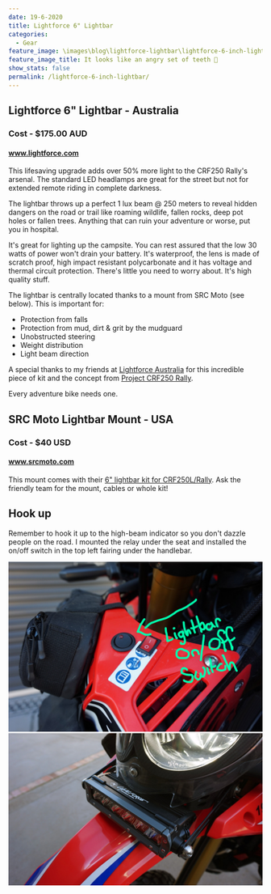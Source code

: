 ```yaml
---
date: 19-6-2020
title: Lightforce 6" Lightbar
categories:
  - Gear
feature_image: \images\blog\lightforce-lightbar\lightforce-6-inch-lightbar-on-crf250-rally.jpg
feature_image_title: It looks like an angry set of teeth 😬
show_stats: false
permalink: /lightforce-6-inch-lightbar/
---
```

<h2>Lightforce 6" Lightbar - Australia</h2>
<h3>Cost - $175.00 AUD</h3>
<h4><a href="https://www.lightforce.com/">www.lightforce.com</a></h4>
<p>
  This lifesaving upgrade adds over 50% more light to the CRF250 Rally's arsenal. The standard LED headlamps are great for the street but not for extended remote riding in complete darkness.
</p>
<p>
  The lightbar throws up a perfect 1 lux beam @ 250 meters to reveal hidden dangers on the road or trail like roaming wildlife, fallen rocks, deep pot holes or fallen trees. Anything that can ruin your adventure or worse, put you in hospital.
</p>
<p>
  It's great for lighting up the campsite. You can rest assured that the low 30 watts of power won't drain your battery. It's waterproof, the lens is made of scratch proof, high impact resistant polycarbonate and it has voltage and thermal circuit protection. There's little you need to worry about. It's high quality stuff.
</p>
<p>
  The lightbar is centrally located thanks to a mount from SRC Moto (see below). This is important for: 
  <ul>
    <li>Protection from falls</li>
    <li>Protection from mud, dirt & grit by the mudguard</li>
    <li>Unobstructed steering</li>
    <li>Weight distribution</li>
    <li>Light beam direction</li>
  </ul>
</p>
<p>
  A special thanks to my friends at <a href="https://www.lightforce.com/">Lightforce Australia</a> for this incredible piece of kit and the concept from <a href="https://honda250rally.com/2018/03/03/aux-light-project-for-honda-250-rally/">Project CRF250 Rally</a>.
</p>
<p>
  Every adventure bike needs one.
</p>

<h2>SRC Moto Lightbar Mount - USA</h2>
<h3>Cost - $40 USD</h3>
<h4><a href="https://www.srcmoto.com/">www.srcmoto.com</a></h4>
<p>
  This mount comes with their <a href="https://www.srcmoto.com/collections/electrical-accessories-crf-250l-rally/products/led-driving-light-upgrade-for-2017-2019-honda-crf-250l-rally">6" lightbar kit for CRF250L/Rally</a>. Ask the friendly team for the mount, cables or whole kit!
</p>
<h2>Hook up</h2>
<p>
  Remember to hook it up to the high-beam indicator so you don't dazzle people on the road. I mounted the relay under the seat and installed the on/off switch in the top left fairing under the handlebar.
</p>
<img src="\images\blog\lightforce-lightbar\lightforce-6-inch-lightbar-on-off-switch.jpg" alt="On/Off switch for auxiliary 6 inch light bar on left hand fairing of the Honda CRF250 Rally" />
<img src="\images\blog\lightforce-lightbar\lightforce-6-inch-lightbar-on-crf250-rally-2.jpg" alt="A reverse angle shot of the lightforce 6 inch lightbar on the Honda CRF250 Rally" />